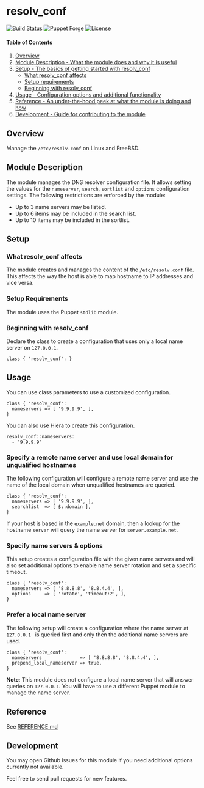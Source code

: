 # resolv_conf

[![Build Status](https://github.com/smoeding/puppet-resolv_conf/actions/workflows/CI.yaml/badge.svg)](https://github.com/smoeding/puppet-resolv_conf/actions/workflows/CI.yaml)
[![Puppet Forge](http://img.shields.io/puppetforge/v/stm/resolv_conf.svg)](https://forge.puppetlabs.com/stm/resolv_conf)
[![License](https://img.shields.io/github/license/smoeding/puppet-resolv_conf.svg)](https://raw.githubusercontent.com/smoeding/puppet-resolv_conf/master/LICENSE)

#### Table of Contents

1. [Overview](#overview)
2. [Module Description - What the module does and why it is useful](#module-description)
3. [Setup - The basics of getting started with resolv_conf](#setup)
    * [What resolv_conf affects](#what-resolv_conf-affects)
    * [Setup requirements](#setup-requirements)
    * [Beginning with resolv_conf](#beginning-with-resolv_conf)
4. [Usage - Configuration options and additional functionality](#usage)
5. [Reference - An under-the-hood peek at what the module is doing and how](#reference)
6. [Development - Guide for contributing to the module](#development)

## Overview

Manage the `/etc/resolv.conf` on Linux and FreeBSD.

## Module Description

The module manages the DNS resolver configuration file. It allows setting the values for the `nameserver`, `search`, `sortlist` and `options` configuration settings. The following restrictions are enforced by the module:

  * Up to 3 name servers may be listed.
  * Up to 6 items may be included in the search list.
  * Up to 10 items may be included in the sortlist.

## Setup

### What resolv_conf affects

The module creates and manages the content of the `/etc/resolv.conf` file. This affects the way the host is able to map hostname to IP addresses and vice versa.

### Setup Requirements

The module uses the Puppet `stdlib` module.

### Beginning with resolv_conf

Declare the class to create a configuration that uses only a local name server on `127.0.0.1`.

```puppet
class { 'resolv_conf': }
```

## Usage

You can use class parameters to use a customized configuration.

```puppet
class { 'resolv_conf':
  nameservers => [ '9.9.9.9', ],
}
```

You can also use Hiera to create this configuration.

```
resolv_conf::nameservers:
  - '9.9.9.9'
```

### Specify a remote name server and use local domain for unqualified hostnames

The following configuration will configure a remote name server and use the name of the local domain when unqualified hostnames are queried.

```puppet
class { 'resolv_conf':
  nameservers => [ '9.9.9.9', ],
  searchlist  => [ $::domain ],
}
```

If your host is based in the `example.net` domain, then a lookup for the hostname `server` will query the name server for `server.example.net`.

### Specify name servers & options

This setup creates a configuration file with the given name servers and will also set additional options to enable name server rotation and set a specific timeout.

```puppet
class { 'resolv_conf':
  nameservers => [ '8.8.8.8', '8.8.4.4', ],
  options     => [ 'rotate', 'timeout:2', ],
}
```

### Prefer a local name server

The following setup will create a configuration where the name server at `127.0.0.1 ` is queried first and only then the additional name servers are used.

```puppet
class { 'resolv_conf':
  nameservers              => [ '8.8.8.8', '8.8.4.4', ],
  prepend_local_nameserver => true,
}
```

**Note**: This module does not configure a local name server that will answer queries on `127.0.0.1`. You will have to use a different Puppet module to manage the name server.

## Reference

See [REFERENCE.md](https://github.com/smoeding/puppet-resolv_conf/blob/master/REFERENCE.md)

## Development

You may open Github issues for this module if you need additional options currently not available.

Feel free to send pull requests for new features.
